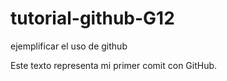 # tutorial-github-G12
ejemplificar el uso de github

Este texto representa mi primer comit con GitHub.
